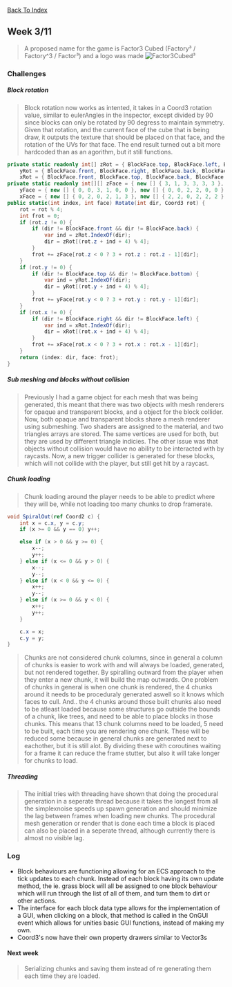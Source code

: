 [Back To Index](../index.md)

## Week 3/11

> A proposed name for the game is Factor3 Cubed (Factory³ / Factory^3 / Factor³) and a logo was made
![Factor3Cubed](../images/factor3logo.png)³

### Challenges
##### Block rotation
> Block rotation now works as intented, it takes in a Coord3 rotation value, similar to eulerAngles in the inspector, except divided by 90 since blocks can only be rotated by 90 degress to maintain symmetry. Given that rotation, and the current face of the cube that is being draw, it outputs the texture that should be placed on that face, and the rotation of the UVs for that face. The end result turned out a bit more hardcoded than as an agorithm, but it still functions.

```cs
private static readonly int[] zRot = { BlockFace.top, BlockFace.left, BlockFace.bottom, BlockFace.right },
    yRot = { BlockFace.front, BlockFace.right, BlockFace.back, BlockFace.left },
    xRot = { BlockFace.front, BlockFace.top, BlockFace.back, BlockFace.bottom };
private static readonly int[][] zFace = { new [] { 3, 1, 3, 3, 3, 3 }, new [] { 2, 2, 2, 2, 2, 2, }, new [] { 1, 3, 1, 1, 1, 1 } },
    yFace = { new [] { 0, 0, 3, 1, 0, 0 }, new [] { 0, 0, 2, 2, 0, 0 }, new [] { 0, 0, 1, 3, 0, 0, } },
    xFace = { new [] { 0, 2, 0, 2, 1, 3 }, new [] { 2, 2, 0, 2, 2, 2 }, new [] { 0, 2, 2, 0, 3, 1 } };
public static(int index, int face) Rotate(int dir, Coord3 rot) {
    rot = rot % 4;
    int frot = 0;
    if (rot.z != 0) {
        if (dir != BlockFace.front && dir != BlockFace.back) {
            var ind = zRot.IndexOf(dir);
            dir = zRot[(rot.z + ind + 4) % 4];
        }
        frot += zFace[rot.z < 0 ? 3 + rot.z : rot.z - 1][dir];
    }
    if (rot.y != 0) {
        if (dir != BlockFace.top && dir != BlockFace.bottom) {
            var ind = yRot.IndexOf(dir);
            dir = yRot[(rot.y + ind + 4) % 4];
        }
        frot += yFace[rot.y < 0 ? 3 + rot.y : rot.y - 1][dir];
    }
    if (rot.x != 0) {
        if (dir != BlockFace.right && dir != BlockFace.left) {
            var ind = xRot.IndexOf(dir);
            dir = xRot[(rot.x + ind + 4) % 4];
        }
        frot += xFace[rot.x < 0 ? 3 + rot.x : rot.x - 1][dir];
    }
    return (index: dir, face: frot);
}
```

##### Sub meshing and blocks without collision
> Previously I had a game object for each mesh that was being generated, this meant that there was two objects with mesh renderers for opaque and transparent blocks, and a object for the block collider. Now, both opaque and transparent blocks share a mesh renderer using submeshing. Two shaders are assigned to the material, and two triangles arrays are stored. The same vertices are used for both, but they are used by different triangle indicies. The other issue was that objects without collision would have no ability to be interacted with by raycasts. Now, a new trigger collider is generated for these blocks, which will not collide with the player, but still get hit by a raycast.


##### Chunk loading
> Chunk loading around the player needs to be able to predict where they will be, while not loading too many chunks to drop framerate. 

```cs
void SpiralOut(ref Coord2 c) {
    int x = c.x, y = c.y;
    if (x >= 0 && y == 0) y++;

    else if (x > 0 && y >= 0) {
        x--;
        y++;
    } else if (x <= 0 && y > 0) {
        x--;
        y--;
    } else if (x < 0 && y <= 0) {
        x++;
        y--;
    } else if (x >= 0 && y < 0) {
        x++;
        y++;
    }

    c.x = x;
    c.y = y;
}
```

> Chunks are not considered chunk columns, since in general a column of chunks is easier to work with and will always be loaded, generated, but not rendered together. By spiralling outward from the player when they enter a new chunk, it will build the map outwards. One problem of chunks in general is when one chunk is rendered, the 4 chunks around it needs to be proceduraly generated aswell so it knows which faces to cull. And.. the 4 chunks around those built chunks also need to be atleast loaded because some structures go outside the bounds of a chunk, like trees, and need to be able to place blocks in those chunks. This means that 13 chunk columns need to be loaded, 5 need to be built, each time you are rendering one chunk. These will be reduced some because in general chunks are generated next to eachother, but it is still alot. By dividing these with coroutines waiting for a frame it can reduce the frame stutter, but also it will take longer for chunks to load.

##### Threading
> The initial tries with threading have shown that doing the procedural generation in a seperate thread because it takes the longest from all the simplexnoise speeds up spawn generation and should minimize the lag between frames when loading new chunks. The procedural mesh generation or render that is done each time a block is placed can also be placed in a seperate thread, although currently there is almost no visible lag.


### Log
- Block behaviours are functioning allowing for an ECS approach to the tick updates to each chunk. Instead of each block having its own update method, the ie. grass block will all be assigned to one block behaviour which will run through the list of all of them, and turn them to dirt or other actions.
- The interface for each block data type allows for the implementation of a GUI, when clicking on a block, that method is called in the OnGUI event which allows for unities basic GUI functions, instead of making my own.
- Coord3's now have their own property drawers similar to Vector3s


#### Next week
> Serializing chunks and saving them instead of re generating them each time they are loaded.